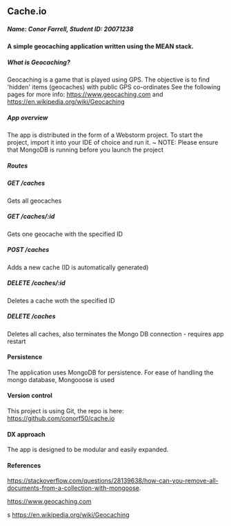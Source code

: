 ## Cache.io
##### Name: Conor Farrell, Student ID: 20071238

#### A simple geocaching application written using the MEAN stack.
##### What is Geocaching?
Geocaching is a game that is played using GPS. The objective is to find 'hidden' items (geocaches) with public GPS co-ordinates
See the following pages for more info: 
https://www.geocaching.com and 
https://en.wikipedia.org/wiki/Geocaching

##### App overview
The app is distributed in the form of a Webstorm project. To start the project, import it into your IDE 
of choice and run it.
~ NOTE: Please ensure that MongoDB is running before you launch the project

 
##### Routes

##### GET /caches
Gets all geocaches
##### GET /caches/:id
Gets one geocache with the specified ID
##### POST /caches
Adds a new cache (ID is automatically generated)
##### DELETE /caches/:id
Deletes a cache woth the specified ID
##### DELETE /caches
Deletes all caches, also terminates the Mongo DB connection - requires app restart

#### Persistence 
The application uses MongoDB for persistence. For ease of handling the mongo database, Mongooose is used
#### Version control
This project is using Git, the repo is here: https://github.com/conorf50/cache.io
#### DX approach
The app is designed to be modular and easily expanded.
#### References
https://stackoverflow.com/questions/28139638/how-can-you-remove-all-documents-from-a-collection-with-mongoose.


https://www.geocaching.com

s
https://en.wikipedia.org/wiki/Geocaching

